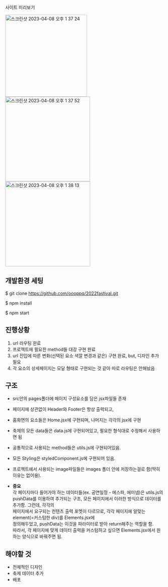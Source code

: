 사이트 미리보기

<img width="260" alt="스크린샷 2023-04-08 오후 1 37 24" src="https://user-images.githubusercontent.com/81559230/230703365-33c857ba-a1c6-483f-82bb-02b0bd663dd6.png">
<img width="269" alt="스크린샷 2023-04-08 오후 1 37 52" src="https://user-images.githubusercontent.com/81559230/230703378-4e0edc98-3845-42d4-904c-52a296f3cefc.png">
<img width="270" alt="스크린샷 2023-04-08 오후 1 38 13" src="https://user-images.githubusercontent.com/81559230/230703390-cc5fa4e3-1c0c-44fa-a59d-67fe6acaa639.png">


## 개발환경 세팅

$ git clone https://github.com/oooppq/2022fastival.git

$ npm install

$ npm start

## 진행상황

1. url 라우팅 완료  
2. 프로젝트에 필요한 method들 대강 구현 완료  
3. url 진입에 따른 변화(선택된 요소 색깔 변경과 같은) 구현 완료, but, 디자인 추가 필요  
4. 각 요소의 상세페이지는 모달 형태로 구현되는 것 같아 따로 라우팅은 안해놨음  

## 구조  
  
- src안의 pages폴더에 페이지 구성요소를 담은 jsx파일들 존재  
- 페이지에 상관없이 Header와 Footer은 항상 출력되고,  
- 홈화면의 요소들은 Home.jsx에 구현되며, 나머지는 각각의 jsx에 구현  
- 축제의 모든 data들은 data.js에 구현되어있고, 필요한 형식대로 수정해서 사용하면 됨  
- 공통적으로 사용되는 method들은 utils.js에 구현되어있음.  
- 모든 Styling은 styledComponent.js에 구현되어 있음.  
- 프로젝트에서 사용되는 image파일들은 images 폴더 안에 저장하는걸로 함(딱히 이유는 없어용).  

- **중요**   
  각 페이지마다 들어가야 하는 데이터들(ex. 공연일정 - 에스파, 에미넴)은 utils.js의  
  pushData를 이용하여 추가되는 구조, 모든 페이지에서 이러한 방식으로 데이터를 추가함. 그런데, 각각의  
  페이지에서 요구되는 컨텐츠 출력 포멧이 다르므로, 각각 페이지에 알맞는 element(=커스텀한 div)를 Elements.jsx에  
  정의해두었고, pushData는 이것을 파라미터로 받아 return해주는 역할을 함.  
  따라서, 각 페이지에 맞게 데이터 출력을 커스텀하고 싶으면 Elements.jsx에서 원하는 양식으로 바꿔주면 됨.  
  
## 해야할 것

- 전체적인 디자인  
- 축제 데이터 추가  
- 배포  
